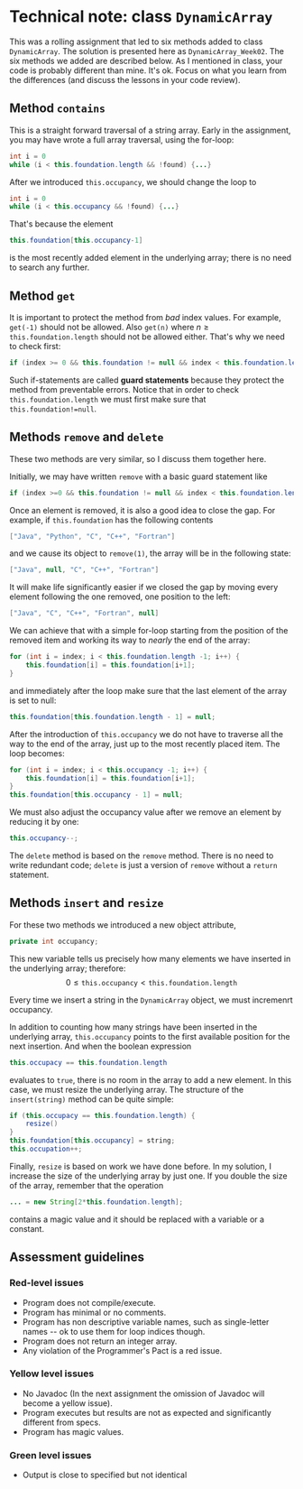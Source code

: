 # Technical note: class `DynamicArray`

This was a rolling assignment that led to six methods added to class `DynamicArray`. The solution is presented here as `DynamicArray_Week02`. The six methods we added are described below. As I mentioned in class, your code is probably different than mine. It's ok. Focus on what you learn from the differences (and discuss the lessons in your code review).

## Method `contains`
This is a straight forward traversal of a string array. Early in the assignment, you may have wrote a full array traversal, using the for-loop:

```java
int i = 0
while (i < this.foundation.length && !found) {...}
```

After we introduced `this.occupancy`, we should change the loop to

```java
int i = 0
while (i < this.occupancy && !found) {...}
```
That's because the element 
```java
this.foundation[this.occupancy-1]
```

is the most recently added element in the underlying array; there is no need to search any further.

## Method `get`
It is important to protect the method from *bad* index values. For example, `get(-1)` should not be allowed. Also `get(n)` where $n\geq\texttt{this.foundation.length}$ should not be allowed either. That's why we need to check first:
```java
if (index >= 0 && this.foundation != null && index < this.foundation.length) 
```
Such if-statements are called **guard statements** because they protect the method from preventable errors. Notice that in order to check `this.foundation.length` we must first make sure that `this.foundation!=null`.

## Methods `remove` and `delete`
These two methods are very similar, so I discuss them together here.

Initially, we may have written `remove` with a basic guard statement like

```java
if (index >=0 && this.foundation != null && index < this.foundation.length)
```

Once an element is removed, it is also a good idea to close the gap. For example, if `this.foundation` has the following contents
```java
["Java", "Python", "C", "C++", "Fortran"]
``` 
and we cause its object to `remove(1)`, the array will be in the following state:
```java
["Java", null, "C", "C++", "Fortran"]
``` 
It will make life significantly easier if we closed the gap by moving every element following the one removed, one position to the left:
```java
["Java", "C", "C++", "Fortran", null]
``` 
We can achieve that with a simple for-loop starting from the position of the removed item and working its way to *nearly* the end of the array:
```java
for (int i = index; i < this.foundation.length -1; i++) {
    this.foundation[i] = this.foundation[i+1];
}
```
and immediately after the loop make sure that the last element of the array is set to null:
```java
this.foundation[this.foundation.length - 1] = null;
```

After the introduction of `this.occupancy` we do not have to traverse all the way to the end of the array, just up to the most recently placed item. The loop becomes:
```java
for (int i = index; i < this.occupancy -1; i++) {
    this.foundation[i] = this.foundation[i+1];
}
this.foundation[this.occupancy - 1] = null;
```

We must also adjust the occupancy value after we remove an element by reducing it by one:
```java
this.occupancy--;
```

The `delete` method is based on the `remove` method. There is no need to write redundant code; `delete` is just a version of `remove` without a `return` statement.


## Methods `insert` and `resize`

For these two methods we introduced a new object attribute,

```java
private int occupancy;
```
This new variable tells us precisely how many elements we have inserted in the underlying array; therefore: 
$$
0 \leq \texttt{this.occupancy} < \texttt{this.foundation.length}
$$

Every time we insert a string in the `DynamicArray` object, we must incremenrt occupancy. 

In addition to counting how many strings have been inserted in the underlying array, `this.occupancy` points to the first available position for the next insertion. And when the boolean expression
```java
this.occupacy == this.foundation.length
```
evaluates to `true`, there is no room in the array to add a new element. In this case, we must resize the underlying array. The structure of the `insert(string)` method can be quite simple:

```java
if (this.occupacy == this.foundation.length) {
    resize()
}
this.foundation[this.occupancy] = string;
this.occupation++;
```

Finally, `resize` is based on work we have done before. In my solution, I increase the size of the underlying array by just one. If you double the size of the array, remember that the operation
```java
... = new String[2*this.foundation.length];
```
contains a magic value and it should be replaced with a variable or a constant.


## Assessment guidelines

### Red-level issues

* Program does not compile/execute.
* Program has minimal or no comments.
* Program has non descriptive variable names, such as single-letter names -- ok to use them for loop indices though.
* Program does not return an integer array.
* Any violation of the Programmer's Pact is a red issue.

### Yellow level issues

* No Javadoc (In the next assignment the omission of Javadoc will become a yellow issue).
* Program executes but results are not as expected and significantly different from specs.
* Program has magic values.

### Green level issues

* Output is close to specified but not identical
